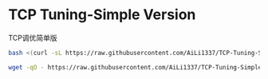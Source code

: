 # TCP Tuning-Simple Version
TCP调优简单版
```bash
bash <(curl -sL https://raw.githubusercontent.com/AiLi1337/TCP-Tuning-Simple-Version/main/TCP-Tuning-Simple-Version.sh)
```
```bash
wget -qO - https://raw.githubusercontent.com/AiLi1337/TCP-Tuning-Simple-Version/main/TCP-Tuning-Simple-Version.sh | sudo bash
```